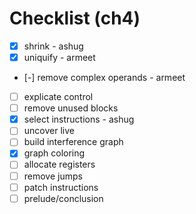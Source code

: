 # Checklist (ch4)

- [x] shrink - ashug
- [x] uniquify - armeet
- [-] remove complex operands - armeet
- [ ] explicate control
- [ ] remove unused blocks
- [x] select instructions - ashug
- [ ] uncover live
- [ ] build interference graph
- [x] graph coloring
- [ ] allocate registers
- [ ] remove jumps
- [ ] patch instructions
- [ ] prelude/conclusion
